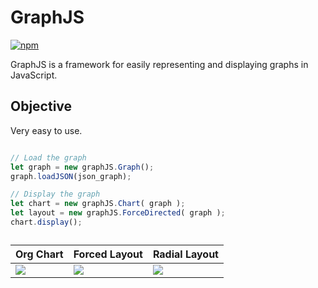 # GraphJS
[![npm](https://img.shields.io/npm/v/graphjs.svg)](https://www.npmjs.com/package/graphjs)

GraphJS is a framework for easily representing and displaying graphs in JavaScript. 

## Objective

Very easy to use.

```JavaScript

// Load the graph
let graph = new graphJS.Graph();
graph.loadJSON(json_graph);

// Display the graph
let chart = new graphJS.Chart( graph );
let layout = new graphJS.ForceDirected( graph );
chart.display();

```

<table id="result_table" class="result_table">
  <caption></caption>
  <thead>
    <tr>
      	<th>Org Chart</th>
	<th>Forced Layout</th>
	<th>Radial Layout</th>
    </tr>
  </thead>
  <tbody>
    <tr>
	<td><img src="https://upload.wikimedia.org/wikipedia/commons/thumb/8/86/Departments_in_advertising_agencies.jpg/440px-Departments_in_advertising_agencies.jpg"></td>
	<td><img src="https://upload.wikimedia.org/wikipedia/commons/thumb/2/22/SocialNetworkAnalysis.png/500px-SocialNetworkAnalysis.png"></td>	
	<td><img src="https://upload.wikimedia.org/wikipedia/commons/thumb/3/39/Radial-graph-schematic.svg/400px-Radial-graph-schematic.svg.png"></td>
    </tr>
  </tbody>
</table>
